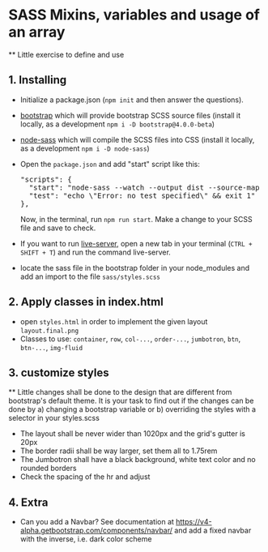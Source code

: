# SASS Mixins, variables and usage of an array

** Little exercise to define and use

## 1. Installing

*   Initialize a package.json (`npm init` and then answer the questions).
*   [bootstrap](https://npmjs.org/package/bootstrap) which will provide bootstrap SCSS source files (install it locally, as a development `npm i -D bootstrap@4.0.0-beta`)
*   [node-sass](https://npmjs.org/package/node-sass) which will compile the SCSS files into CSS (install it locally, as a development `npm i -D node-sass`)
*   Open the `package.json` and add "start" script like this:

    <pre>"scripts": {
      "start": "node-sass --watch --output dist --source-map true --source-map-contents sass --output-style compressed sass/styles.scss",
      "test": "echo \"Error: no test specified\" && exit 1"
    },</pre>

    Now, in the terminal, run `npm run start`.
    Make a change to your SCSS file and save to check.
*   If you want to run [live-server](https://npmjs.org/package/live-server), open a new tab in your terminal (`CTRL + SHIFT + T`) and run the command live-server.
* locate the sass file in the bootstrap folder in your node_modules and add an import to the file `sass/styles.scss`

## 2. Apply classes in index.html

* open `styles.html` in order to implement the given layout `layout.final.png`
* Classes to use: `container`, `row`, `col-...`, `order-...`, `jumbotron`, `btn`, `btn-...`, `img-fluid`

## 3. customize styles

** Little changes shall be done to the design that are different from bootstrap's default theme. It is your task to find out if the changes can be done by a) changing a bootstrap variable or b) overriding the styles with a selector in your styles.scss

* The layout shall be never wider than 1020px and the grid's gutter is 20px
* The border radii shall be way larger, set them all to 1.75rem
* The Jumbotron shall have a black background, white text color and no rounded borders
* Check the spacing of the hr and adjust

## 4. Extra

* Can you add a Navbar? See documentation at https://v4-alpha.getbootstrap.com/components/navbar/ and add a fixed navbar with the inverse, i.e. dark color scheme
